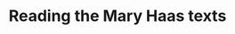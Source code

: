 ---
link: https://diglib-legacy.amphilsoc.org/islandora/object/video%3A1671/datastream/MP4/view
title: Reading the Mary Haas texts
description: 
interviewee: Elisabeth Pierite
category: Language Reawakening
layout: video
---